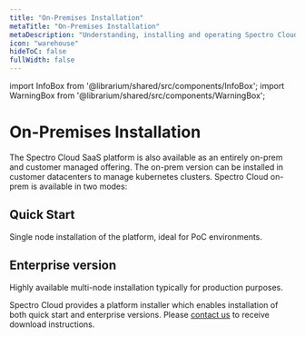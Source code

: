 ```yaml
---
title: "On-Premises Installation"
metaTitle: "On-Premises Installation"
metaDescription: "Understanding, installing and operating Spectro Cloud's Enterprise (on-premises) variant."
icon: "warehouse"
hideToC: false
fullWidth: false
---
```


import InfoBox from '@librarium/shared/src/components/InfoBox';
import WarningBox from '@librarium/shared/src/components/WarningBox';

# On-Premises Installation

The Spectro Cloud SaaS platform is also available as an entirely on-prem and customer managed offering. The on-prem version can be installed in customer datacenters to manage kubernetes clusters. Spectro Cloud on-prem is available in two modes:

## Quick Start

Single node installation of the platform, ideal for PoC environments.

## Enterprise version

Highly available multi-node installation typically for production purposes.



Spectro Cloud provides a platform installer which enables installation of both quick start and enterprise versions. Please [contact us](https://www.spectrocloud.com/contact/) to receive download instructions.
